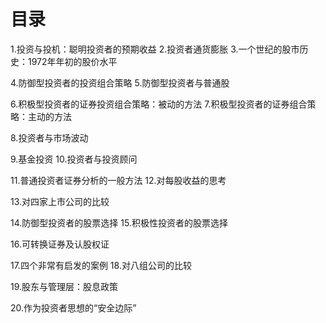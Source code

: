 
# 目录
1.投资与投机：聪明投资者的预期收益
2.投资者通货膨胀
3.一个世纪的股市历史：1972年年初的股价水平


4.防御型投资者的投资组合策略
5.防御型投资者与普通股

6.积极型投资者的证券投资组合策略：被动的方法
7.积极型投资者的证券组合策略：主动的方法

8.投资者与市场波动

9.基金投资
10.投资者与投资顾问

11.普通投资者证券分析的一般方法
12.对每股收益的思考

13.对四家上市公司的比较

14.防御型投资者的股票选择
15.积极性投资者的股票选择

16.可转换证券及认股权证

17.四个非常有启发的案例
18.对八组公司的比较

19.股东与管理层：股息政策

20.作为投资者思想的“安全边际”

